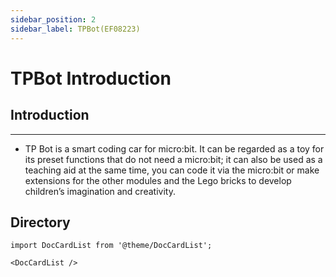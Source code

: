 ```yaml
---
sidebar_position: 2
sidebar_label: TPBot(EF08223)
---
```


# TPBot Introduction

## Introduction
---

- TP Bot is a smart coding car for micro:bit. It can be regarded as a toy for its preset functions that do not need a micro:bit; it can also be used as a teaching aid at the same time, you can code it via the micro:bit or make extensions for the other modules and the Lego bricks to develop children’s imagination and creativity.



## Directory

```mdx-code-block
import DocCardList from '@theme/DocCardList';

<DocCardList />
```
